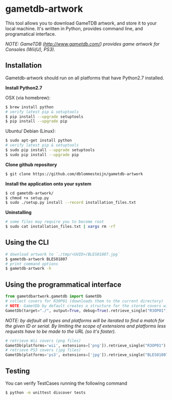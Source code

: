 # gametdb-artwork

This tool allows you to download GameTDB artwork, and store it to your local machine. It's written in Python, provides command line, and programatical interface.

*NOTE: GameTDB (http://www.gametdb.com/) provides game artwork for Consoles (Wii(U), PS3).*

## Installation

Gametdb-artwork should run on all platforms that have Python2.7 installed.

**Install Python2.7**

OSX (via homebrew):

```bash
$ brew install python
# verify latest pip & setuptools
$ pip install --upgrade setuptools
$ pip install --upgrade pip
```

Ubuntu/ Debian (Linux):

```bash
$ sudo apt-get install python
# verify latest pip & setuptools
$ sudo pip install --upgrade setuptools
$ sudo pip install --upgrade pip
```

**Clone github repository**

```bash
$ git clone https://github.com/dblommesteijn/gametdb-artwork
```

**Install the application onto your system**

```bash
$ cd gametdb-artwork/
$ chmod +x setup.py
$ sudo ./setup.py install --record installation_files.txt
```

**Uninstalling**

```bash
# some files may require you to become root
$ sudo cat installation_files.txt | xargs rm -rf
```


## Using the CLI

```bash
# download artwork to `./tmp/<UUID>/BLES01807.jpg`
$ gametdb-artwork BLES01807
# print command options
$ gametdb-artwork -h
```

## Using the programmatical interface

```python
from gametdbartwork.gametdb import GametDb
# collect covers for R30P01 (downloads them to the current directory)
# NOTE: GametDb by default creates a structure for the stored covers with `./tmp/<UUID>/<ids>.png`
GametDb(target="./", output=True, debug=True).retrieve_single("R3OP01")
```

*NOTE: by default all types and platforms will be iterated to find a match for the given ID or serial. By limiting the scope of extensions and platforms less requests have to be made to the URL (so it's faster).*

```python
# retrieve Wii covers (png files)
GametDb(platforms='wii', extensions=['png']).retrieve_single("R3OP01")
# retrieve PS3 covers (jpg files)
GametDb(platforms='ps3', extensions=['jpg']).retrieve_single("BLES01807")
```


## Testing

You can verify TestCases running the following command

```bash
$ python -m unittest discover tests
```
